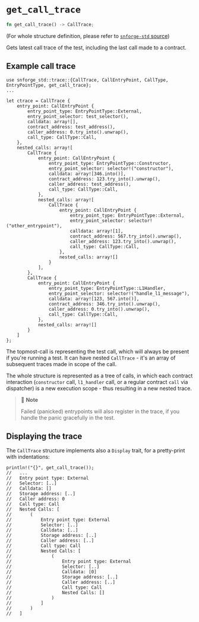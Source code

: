 # `get_call_trace`

```rust
fn get_call_trace() -> CallTrace;
```

(For whole structure definition, please refer to [`snforge-std` source](https://github.com/foundry-rs/starknet-foundry/tree/00e126e54a8512c26ac0033b23d449d830b61195/snforge_std))

Gets latest call trace of the test, including the last call made to a contract.

## Example call trace
```
use snforge_std::trace::{CallTrace, CallEntryPoint, CallType, EntryPointType, get_call_trace};
...

let ctrace = CallTrace {
    entry_point: CallEntryPoint {
        entry_point_type: EntryPointType::External,
        entry_point_selector: test_selector(),
        calldata: array![],
        contract_address: test_address(),
        caller_address: 0.try_into().unwrap(),
        call_type: CallType::Call,
    },
    nested_calls: array![
        CallTrace {
            entry_point: CallEntryPoint {
                entry_point_type: EntryPointType::Constructor,
                entry_point_selector: selector!("constructor"),
                calldata: array![346.into()],
                contract_address: 123.try_into().unwrap(),
                caller_address: test_address(),
                call_type: CallType::Call,
            },
            nested_calls: array![
                CallTrace {
                    entry_point: CallEntryPoint {
                        entry_point_type: EntryPointType::External,
                        entry_point_selector: selector!("other_entrypoint"),
                        calldata: array![1],
                        contract_address: 567.try_into().unwrap(),
                        caller_address: 123.try_into().unwrap(),
                        call_type: CallType::Call,
                    },
                    nested_calls: array![]
                }
            ],
        },
        CallTrace {
            entry_point: CallEntryPoint {
                entry_point_type: EntryPointType::L1Handler,
                entry_point_selector: selector!("handle_l1_message"),
                calldata: array![123, 567.into()],
                contract_address: 346.try_into().unwrap(),
                caller_address: 0.try_into().unwrap(),
                call_type: CallType::Call,
            },
            nested_calls: array![]
        }
    ]
};
```

The topmost-call is representing the test call, which will always be present if you're running a test.
It can have nested `CallTrace` - it's an array of subsequent traces made in scope of the call.

The whole structure is represented as a tree of calls, in which each contract interaction (`constructor` call, `l1_handler` call, or a regular contract `call` via dispatcher) is a new execution scope - thus resulting
in a new nested trace.


> 📝 **Note**
> 
> Failed (panicked) entrypoints will also register in the trace, 
> if you handle the panic gracefully in the test. 

## Displaying the trace

The `CallTrace` structure implements also a `Display` trait, for a pretty-print with indentations:

```
println!("{}", get_call_trace());
//   ...
//   Entry point type: External
//   Selector: [..]
//   Calldata: []
//   Storage address: [..]
//   Caller address: 0
//   Call type: Call
//   Nested Calls: [
//       (
//           Entry point type: External
//           Selector: [..]
//           Calldata: [..]
//           Storage address: [..]
//           Caller address: [..]
//           Call type: Call
//           Nested Calls: [
//               (
//                   Entry point type: External
//                   Selector: [..]
//                   Calldata: [0]
//                   Storage address: [..]
//                   Caller address: [..]
//                   Call type: Call
//                   Nested Calls: []
//               )
//           ]
//       )
//   ]
```